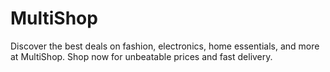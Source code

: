 # MultiShop
Discover the best deals on fashion, electronics, home essentials, and more at MultiShop. Shop now for unbeatable prices and fast delivery.

